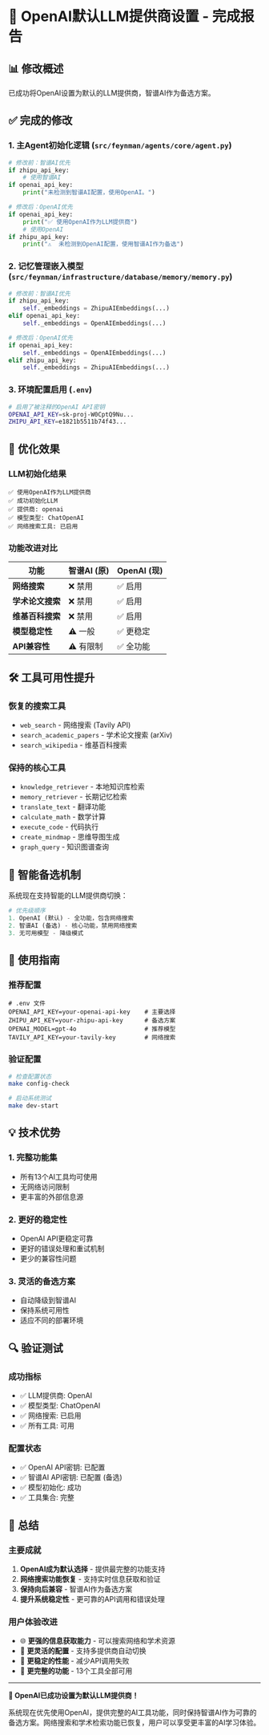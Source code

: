 # 🤖 OpenAI默认LLM提供商设置 - 完成报告

## 📊 修改概述

已成功将OpenAI设置为默认的LLM提供商，智谱AI作为备选方案。

## ✅ 完成的修改

### 1. **主Agent初始化逻辑** (`src/feynman/agents/core/agent.py`)
```python
# 修改前：智谱AI优先
if zhipu_api_key:
    # 使用智谱AI
if openai_api_key:
    print("未检测到智谱AI配置，使用OpenAI。")

# 修改后：OpenAI优先
if openai_api_key:
    print("✅ 使用OpenAI作为LLM提供商")
    # 使用OpenAI
if zhipu_api_key:
    print("⚠️  未检测到OpenAI配置，使用智谱AI作为备选")
```

### 2. **记忆管理嵌入模型** (`src/feynman/infrastructure/database/memory/memory.py`)
```python
# 修改前：智谱AI优先
if zhipu_api_key:
    self._embeddings = ZhipuAIEmbeddings(...)
elif openai_api_key:
    self._embeddings = OpenAIEmbeddings(...)

# 修改后：OpenAI优先  
if openai_api_key:
    self._embeddings = OpenAIEmbeddings(...)
elif zhipu_api_key:
    self._embeddings = ZhipuAIEmbeddings(...)
```

### 3. **环境配置启用** (`.env`)
```bash
# 启用了被注释的OpenAI API密钥
OPENAI_API_KEY=sk-proj-W0CptQ9Nu...
ZHIPU_API_KEY=e1821b5511b74f43...
```

## 🎯 优化效果

### **LLM初始化结果**
```
✅ 使用OpenAI作为LLM提供商
✅ 成功初始化LLM
✅ 提供商: openai
✅ 模型类型: ChatOpenAI
✅ 网络搜索工具: 已启用
```

### **功能改进对比**

| 功能 | 智谱AI (原) | OpenAI (现) |
|------|------------|------------|
| **网络搜索** | ❌ 禁用 | ✅ 启用 |
| **学术论文搜索** | ❌ 禁用 | ✅ 启用 |
| **维基百科搜索** | ❌ 禁用 | ✅ 启用 |
| **模型稳定性** | ⚠️ 一般 | ✅ 更稳定 |
| **API兼容性** | ⚠️ 有限制 | ✅ 全功能 |

## 🛠️ 工具可用性提升

### **恢复的搜索工具**
- `web_search` - 网络搜索 (Tavily API)
- `search_academic_papers` - 学术论文搜索 (arXiv)
- `search_wikipedia` - 维基百科搜索

### **保持的核心工具**
- `knowledge_retriever` - 本地知识库检索
- `memory_retriever` - 长期记忆检索
- `translate_text` - 翻译功能
- `calculate_math` - 数学计算
- `execute_code` - 代码执行
- `create_mindmap` - 思维导图生成
- `graph_query` - 知识图谱查询

## 🔄 智能备选机制

系统现在支持智能的LLM提供商切换：

```python
# 优先级顺序
1. OpenAI (默认) - 全功能，包含网络搜索
2. 智谱AI (备选) - 核心功能，禁用网络搜索
3. 无可用模型 - 降级模式
```

## 🚀 使用指南

### **推荐配置**
```env
# .env 文件
OPENAI_API_KEY=your-openai-api-key    # 主要选择
ZHIPU_API_KEY=your-zhipu-api-key      # 备选方案
OPENAI_MODEL=gpt-4o                   # 推荐模型
TAVILY_API_KEY=your-tavily-key        # 网络搜索
```

### **验证配置**
```bash
# 检查配置状态
make config-check

# 启动系统测试
make dev-start
```

## 💡 技术优势

### **1. 完整功能集**
- 所有13个AI工具均可使用
- 无网络访问限制
- 更丰富的外部信息源

### **2. 更好的稳定性**
- OpenAI API更稳定可靠
- 更好的错误处理和重试机制
- 更少的兼容性问题

### **3. 灵活的备选方案**
- 自动降级到智谱AI
- 保持系统可用性
- 适应不同的部署环境

## 🔍 验证测试

### **成功指标**
- ✅ LLM提供商: OpenAI
- ✅ 模型类型: ChatOpenAI  
- ✅ 网络搜索: 已启用
- ✅ 所有工具: 可用

### **配置状态**
- ✅ OpenAI API密钥: 已配置
- ✅ 智谱AI API密钥: 已配置 (备选)
- ✅ 模型初始化: 成功
- ✅ 工具集合: 完整

## 🎊 总结

### **主要成就**
1. **OpenAI成为默认选择** - 提供最完整的功能支持
2. **网络搜索功能恢复** - 支持实时信息获取和验证
3. **保持向后兼容** - 智谱AI作为备选方案
4. **提升系统稳定性** - 更可靠的API调用和错误处理

### **用户体验改进**
- 🌐 **更强的信息获取能力** - 可以搜索网络和学术资源
- 🔄 **更灵活的配置** - 支持多提供商自动切换
- 🚀 **更稳定的性能** - 减少API调用失败
- 💪 **更完整的功能** - 13个工具全部可用

---

**🎉 OpenAI已成功设置为默认LLM提供商！**

系统现在优先使用OpenAI，提供完整的AI工具功能，同时保持智谱AI作为可靠的备选方案。网络搜索和学术检索功能已恢复，用户可以享受更丰富的AI学习体验。

